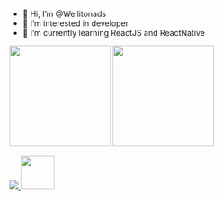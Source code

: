 - 👋 Hi, I’m @Wellitonads
- 👀 I’m interested in developer
- 🌱 I’m currently learning ReactJS and ReactNative


<img height="180em" src="https://github-readme-stats.vercel.app/api?username=wellitonads&show_icons=true&theme=tokyonight" style="max-width: 100%;">

<img height="180em" src="https://github-readme-stats.vercel.app/api/top-langs/?username=wellitonads&layout=compact&theme=tokyonight" style="max-width: 100%;">


<div>
<p align="">
  <a href="https://skillicons.dev">
    <img src="https://skillicons.dev/icons?i=js,react,nodejs,git" />
    <img height="60em" src="https://github.com/user-attachments/assets/e0d86054-d33c-4fe6-9059-f33de19234ce"/>
  </a>
</p>
</div>


          
          
          
          

